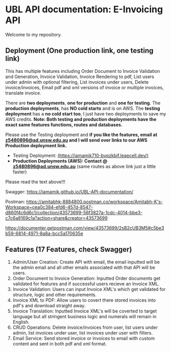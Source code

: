 # UBL API documentation: E-Invoicing API

Welcome to my repository. 

## Deployment (One production link, one testing link)

This has multiple features including Order Document to Invoice Validation and Generation, Invoice Validation, Invoice Rendering to pdf, List users under admin with optional filtering, List invoices under users, Delete invoice/invoices, Email pdf and xml versions of invoice or multiple invoices, translate invoice. 

There are **two deployments**, **one for production** and **one for testing**. The **production deployments**, has **NO cold starts** and is on AWS. The **testing deployment** has a **no cold start too**, I just have two deployments to save my AWS credits. **Note: Both testing and production deployments have the exact same features functions, routes and databases.** 

Please use the Testing deployment and **if you like the features, email at z5480896@ad.unsw.edu.au and I will send over links to our AWS Production deployment link.**

- Testing Deployment: [(https://iamamik710-bvpzkbif.leapcell.dev/)](https://iamamik710-bvpzkbif.leapcell.dev/)
- **Production Deployments (AWS): Contact @ z5480896@ad.unsw.edu.au** (same routes as above link just a little faster)

Please read the text above!!!

Swagger: https://iamamik.github.io/UBL-API-documentation/

Postman: https://amitabhk-8884800.postman.co/workspace/Amitabh-K's-Workspace~cea0c384-efd6-457d-8547-d860f4c6d6c1/collection/43573699-56f3827a-1cdc-4014-bbe3-c7c6a8169c1a?action=share&creator=43573699

https://documenter.getpostman.com/view/43573699/2sB2cUB3M5#c5be3b59-6814-4971-8a8a-bcc5a170635e

## Features (17 Features, check Swagger)

1. Admin/User Creation: Create API with email, the email inputted will be the admin email and all other emails associated with that API will be users.
2. Order Document to Invoice Generation: Inputted Order documents get validated for features and if successful users recieve an Invoice XML.
3. Invoice Validation: Users can input Invoice XML's which get validated for structure, logic and other requirements.
4. Invoice XML to PDF: Allow users to covert there stored invoices into pdf's and download straight away.
5. Invoice Translation: Inputted Invoice XML's will be coverted to target language but all stringent business logic and numerals will remain in English.
6. CRUD Operations: Delete invoice/invoices from user, list users under admin, list invoices under user, list invoices under user with filters.
7. Email Service: Send stored invoice or invoices to email with custom content and sent in both pdf and xml format.
